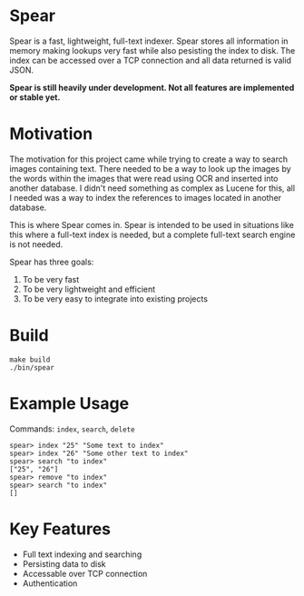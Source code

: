 # Spear

Spear is a fast, lightweight, full-text indexer. Spear stores all information in memory making lookups very fast while also pesisting the index to disk. The index can be accessed over a TCP connection and all data returned is valid JSON.

**Spear is still heavily under development. Not all features are implemented or stable yet.**

# Motivation

The motivation for this project came while trying to create a way to search images containing text. There needed to be a way to look up the images by the words within the images that were read using OCR and inserted into another database. 
I didn't need something as complex as Lucene for this, all I needed was a way to index the references to images located in another database.

This is where Spear comes in. Spear is intended to be used in situations like this where a full-text index is needed, but a complete full-text search engine is not needed.

Spear has three goals: 

1. To be very fast
2. To be very lightweight and efficient
3. To be very easy to integrate into existing projects

# Build

```
make build
./bin/spear
```

# Example Usage

Commands: `index`, `search`, `delete`

```
spear> index "25" "Some text to index"
spear> index "26" "Some other text to index"
spear> search "to index"
["25", "26"]
spear> remove "to index"
spear> search "to index"
[]
```

# Key Features

- Full text indexing and searching
- Persisting data to disk
- Accessable over TCP connection
- Authentication
